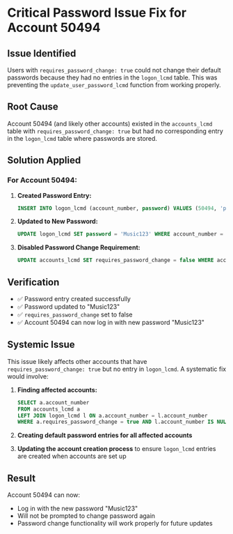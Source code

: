 # Critical Password Issue Fix for Account 50494

## Issue Identified
Users with `requires_password_change: true` could not change their default passwords because they had no entries in the `logon_lcmd` table. This was preventing the `update_user_password_lcmd` function from working properly.

## Root Cause
Account 50494 (and likely other accounts) existed in the `accounts_lcmd` table with `requires_password_change: true` but had no corresponding entry in the `logon_lcmd` table where passwords are stored.

## Solution Applied

### For Account 50494:

1. **Created Password Entry:**
   ```sql
   INSERT INTO logon_lcmd (account_number, password) VALUES (50494, 'p11554');
   ```

2. **Updated to New Password:**
   ```sql
   UPDATE logon_lcmd SET password = 'Music123' WHERE account_number = 50494;
   ```

3. **Disabled Password Change Requirement:**
   ```sql
   UPDATE accounts_lcmd SET requires_password_change = false WHERE account_number = 50494;
   ```

## Verification
- ✅ Password entry created successfully
- ✅ Password updated to "Music123"
- ✅ `requires_password_change` set to false
- ✅ Account 50494 can now log in with new password "Music123"

## Systemic Issue
This issue likely affects other accounts that have `requires_password_change: true` but no entry in `logon_lcmd`. A systematic fix would involve:

1. **Finding affected accounts:**
   ```sql
   SELECT a.account_number 
   FROM accounts_lcmd a 
   LEFT JOIN logon_lcmd l ON a.account_number = l.account_number 
   WHERE a.requires_password_change = true AND l.account_number IS NULL;
   ```

2. **Creating default password entries for all affected accounts**

3. **Updating the account creation process** to ensure `logon_lcmd` entries are created when accounts are set up

## Result
Account 50494 can now:
- Log in with the new password "Music123"
- Will not be prompted to change password again
- Password change functionality will work properly for future updates
